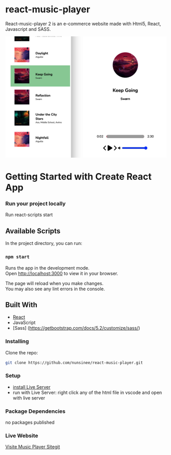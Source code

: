 # react-music-player

React-music-player 2 is an e-commerce website made with Html5, React, Javascript and SASS.

![semester project screen short](https://raw.githubusercontent.com/nunsinee/react-music-player/main/src/assets/images/screenShort_music_player.jpg)

# Getting Started with Create React App

### Run your project locally

Run react-scripts start

## Available Scripts

In the project directory, you can run:

### `npm start`

Runs the app in the development mode.\
Open [http://localhost:3000](http://localhost:3000) to view it in your browser.

The page will reload when you make changes.\
You may also see any lint errors in the console.

## Built With

-   [React](https://reactjs.org/)
-   JavaScript
-   [Sass] (https://getbootstrap.com/docs/5.2/customize/sass/)

### Installing

Clone the repo:

```bash
git clone https://github.com/nunsinee/react-music-player.git
```

### Setup

-   [install Live Server](https://marketplace.visualstudio.com/items?itemName=ritwickdey.LiveServer)
-   run with Live Server: right click any of the html file in vscode and open with live server

### Package Dependencies

no packages published

### Live Website

[Visite Music Player Sitegit ](https://react-music-player-cxd54mfea-nunsinee.vercel.app/)
